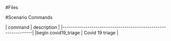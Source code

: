 #Files



#Scenario Commands

| command             | description                             |
|---------------------------------------------------------------|
|begin covid19_triage	| Covid 19 triage                         |
